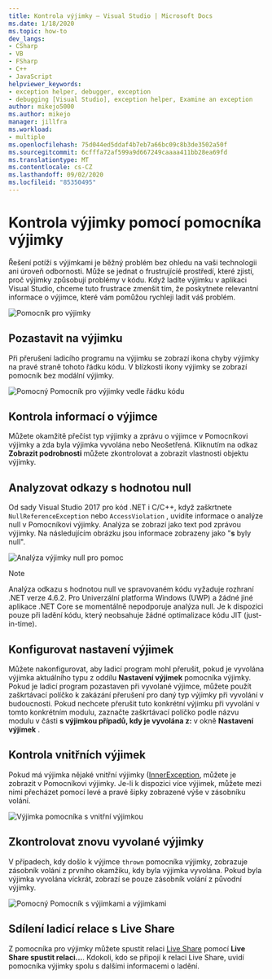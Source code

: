 ```yaml
---
title: Kontrola výjimky – Visual Studio | Microsoft Docs
ms.date: 1/18/2020
ms.topic: how-to
dev_langs:
- CSharp
- VB
- FSharp
- C++
- JavaScript
helpviewer_keywords:
- exception helper, debugger, exception
- debugging [Visual Studio], exception helper, Examine an exception
author: mikejo5000
ms.author: mikejo
manager: jillfra
ms.workload:
- multiple
ms.openlocfilehash: 75d044ed5ddaf4b7eb7a66bc09c8b3de3502a50f
ms.sourcegitcommit: 6cfffa72af599a9d667249caaaa411bb28ea69fd
ms.translationtype: MT
ms.contentlocale: cs-CZ
ms.lasthandoff: 09/02/2020
ms.locfileid: "85350495"
---
```

# <a name="inspect-an-exception-using-the-exception-helper"></a>Kontrola výjimky pomocí pomocníka výjimky 

Řešení potíží s výjimkami je běžný problém bez ohledu na vaši technologii ani úroveň odbornosti. Může se jednat o frustrujícíé prostředí, které zjistí, proč výjimky způsobují problémy v kódu. Když ladíte výjimku v aplikaci Visual Studio, chceme tuto frustrace zmenšit tím, že poskytnete relevantní informace o výjimce, které vám pomůžou rychleji ladit váš problém.

![Pomocník pro výjimky](media/debugger-exception-helper-default.png)

## <a name="pause-on-the-exception"></a>Pozastavit na výjimku
Při přerušení ladicího programu na výjimku se zobrazí ikona chyby výjimky na pravé straně tohoto řádku kódu. V blízkosti ikony výjimky se zobrazí pomocník bez modální výjimky.

![Pomocný Pomocník pro výjimky vedle řádku kódu](media/debugger-exception-helper-locerror.png)

## <a name="inspect-exception-info"></a>Kontrola informací o výjimce
Můžete okamžitě přečíst typ výjimky a zprávu o výjimce v Pomocníkovi výjimky a zda byla výjimka vyvolána nebo Neošetřená. Kliknutím na odkaz **Zobrazit podrobnosti** můžete zkontrolovat a zobrazit vlastnosti objektu výjimky.

## <a name="analyze-null-references"></a>Analyzovat odkazy s hodnotou null
Od sady Visual Studio 2017 pro kód .NET i C/C++, když zaškrtnete `NullReferenceException` nebo `AccessViolation` , uvidíte informace o analýze null v Pomocníkovi výjimky. Analýza se zobrazí jako text pod zprávou výjimky. Na následujícím obrázku jsou informace zobrazeny jako "**s** byly null".

![Analýza výjimky null pro pomoc](media/debugger-exception-helper-default.png)


> [!NOTE]
> Analýza odkazu s hodnotou null ve spravovaném kódu vyžaduje rozhraní .NET verze 4.6.2. Pro Univerzální platforma Windows (UWP) a žádné jiné aplikace .NET Core se momentálně nepodporuje analýza null. Je k dispozici pouze při ladění kódu, který neobsahuje žádné optimalizace kódu JIT (just-in-time).

## <a name="configure-exception-settings"></a>Konfigurovat nastavení výjimek 
Můžete nakonfigurovat, aby ladicí program mohl přerušit, pokud je vyvolána výjimka aktuálního typu z oddílu **Nastavení výjimek** pomocníka výjimky. Pokud je ladicí program pozastaven při vyvolané výjimce, můžete použít zaškrtávací políčko k zakázání přerušení pro daný typ výjimky při vyvolání v budoucnosti. Pokud nechcete přerušit tuto konkrétní výjimku při vyvolání v tomto konkrétním modulu, zaznačte zaškrtávací políčko podle názvu modulu v části **s výjimkou případů, kdy je vyvolána z:** v okně **Nastavení výjimek** . 

## <a name="inspect-inner-exceptions"></a>Kontrola vnitřních výjimek 
Pokud má výjimka nějaké vnitřní výjimky ([InnerException](https://docs.microsoft.com/dotnet/api/system.exception.innerexception), můžete je zobrazit v Pomocníkovi výjimky. Je-li k dispozici více výjimek, můžete mezi nimi přecházet pomocí levé a pravé šipky zobrazené výše v zásobníku volání.

![Výjimka pomocníka s vnitřní výjimkou](media/debugger-exception-helper-innerexception.png)

## <a name="inspect-rethrown-exceptions"></a>Zkontrolovat znovu vyvolané výjimky
V případech, kdy došlo k výjimce `thrown` pomocníka výjimky, zobrazuje zásobník volání z prvního okamžiku, kdy byla výjimka vyvolána. Pokud byla výjimka vyvolána víckrát, zobrazí se pouze zásobník volání z původní výjimky.

![Pomocný Pomocník s výjimkami a výjimkami](media/debugger-exception-helper-innerexception.png)

## <a name="share-a-debug-session-with-live-share"></a>Sdílení ladicí relace s Live Share
Z pomocníka pro výjimky můžete spustit relaci [Live Share](https://docs.microsoft.com/visualstudio/liveshare/) pomocí **Live Share spustit relaci...**. Kdokoli, kdo se připojí k relaci Live Share, uvidí pomocníka výjimky spolu s dalšími informacemi o ladění.
